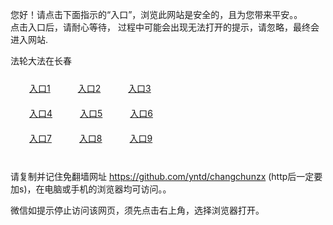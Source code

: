 您好！请点击下面指示的“入口”，浏览此网站是安全的，且为您带来平安。。 <br/>
点击入口后，请耐心等待， 过程中可能会出现无法打开的提示，请忽略，最终会进入网站. </br>

法轮大法在长春<br/>
<div style="padding:10px"><a style="margin:20px" target="_blank" href="https://d2fy94f72zxttj.cloudfront.net/2Qpsp?oqmodpe" id="ccLink1" rel="nofollow">入口1</a> <a target="_blank" style="margin:20px" href="https://d2al1lqznero9j.cloudfront.net/2Qpsp?eytbwqn" id="ccLink2" rel="nofollow">入口2</a> <a style="margin:20px" target="_blank" href="https://d3cn97n0q6n9qk.cloudfront.net/2Qpsp?bfhxmr" id="ccLink3" rel="nofollow">入口3</a></div>

<div style="padding:10px" ><a style="margin:20px" target="_blank" href="https://d2fy94f72zxttj.cloudfront.net/2Qpsp?oqmodpe" id="ccLink4" rel="nofollow">入口4</a> <a style="margin:20px" href="https://d2al1lqznero9j.cloudfront.net/2Qpsp?eytbwqn" target="_blank" id="ccLink5" rel="nofollow">入口5</a> <a style="margin:20px" href="https://d3cn97n0q6n9qk.cloudfront.net/2Qpsp?bfhxmr" target="_blank" id="ccLink6" rel="nofollow">入口6</a></div>

<div style="padding:10px"><a style="margin:20px" target="_blank" href="https://d2fy94f72zxttj.cloudfront.net/2Qpsp?oqmodpe" id="ccLink7" rel="nofollow">入口7</a> <a style="margin:20px" href="https://d2al1lqznero9j.cloudfront.net/2Qpsp?eytbwqn" target="_blank" id="ccLink8" rel="nofollow">入口8</a> <a style="margin:20px" target="_blank" href="https://d3cn97n0q6n9qk.cloudfront.net/2Qpsp?bfhxmr" id="ccLink9" rel="nofollow">入口9</a></div>

<br/>



请复制并记住免翻墙网址 https://github.com/yntd/changchunzx (http后一定要加s)，在电脑或手机的浏览器均可访问。。<br/>

微信如提示停止访问该网页，须先点击右上角，选择浏览器打开。
